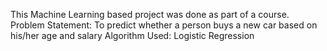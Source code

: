This Machine Learning based project was done as part of a course. 
Problem Statement: To predict whether a person buys a new car based on his/her age and salary
Algorithm Used: Logistic Regression
